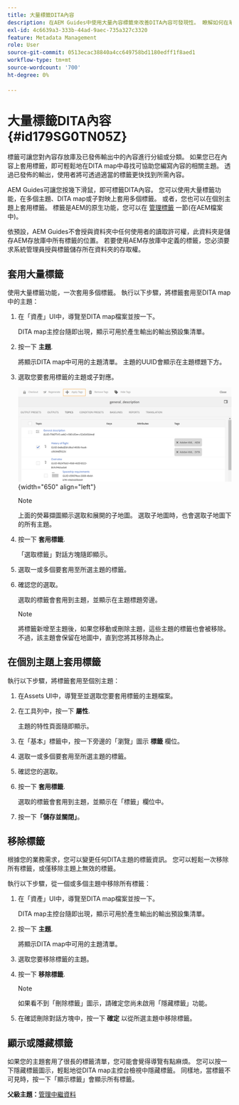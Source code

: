 ```yaml
---
title: 大量標籤DITA內容
description: 在AEM Guides中使用大量內容標籤來改善DITA內容可發現性。 瞭解如何在單一或多個主題上套用、移除、顯示或隱藏大量標籤。
exl-id: 4c6639a3-333b-44ad-9aec-735a327c3320
feature: Metadata Management
role: User
source-git-commit: 0513ecac38840a4cc649758bd1180edff1f8aed1
workflow-type: tm+mt
source-wordcount: '700'
ht-degree: 0%

---
```


# 大量標籤DITA內容 {#id179SG0TN05Z}

標籤可讓您對內容存放庫及已發佈輸出中的內容進行分組或分類。 如果您已在內容上套用標籤，即可輕鬆地在DITA map中尋找可協助您編寫內容的相關主題。 透過已發佈的輸出，使用者將可透過適當的標籤更快找到所需內容。

AEM Guides可讓您按幾下滑鼠，即可標籤DITA內容。 您可以使用大量標籤功能，在多個主題、DITA map或子對映上套用多個標籤。 或者，您也可以在個別主題上套用標籤。 標籤是AEM的原生功能，您可以在 [管理標籤](https://experienceleague.adobe.com/docs/experience-manager-cloud-service/sites/authoring/features/tags.html?lang=en) 一節(在AEM檔案中)。

依預設，AEM Guides不會授與資料夾中任何使用者的讀取許可權，此資料夾是儲存AEM存放庫中所有標籤的位置。 若要使用AEM存放庫中定義的標籤，您必須要求系統管理員授與標籤儲存所在資料夾的存取權。

## 套用大量標籤

使用大量標籤功能，一次套用多個標籤。 執行以下步驟，將標籤套用至DITA map中的主題：

1. 在「資產」UI中，導覽至DITA map檔案並按一下。

   DITA map主控台隨即出現，顯示可用於產生輸出的輸出預設集清單。

1. 按一下 **主題**.

   將顯示DITA map中可用的主題清單。 主題的UUID會顯示在主題標題下方。

1. 選取您要套用標籤的主題或子對應。

   ![](images/apply-tags-uuid.png){width="650" align="left"}


   >[!NOTE]
   >
   > 上面的熒幕擷圖顯示選取和展開的子地圖。 選取子地圖時，也會選取子地圖下的所有主題。

1. 按一下 **套用標籤**.

   「選取標籤」對話方塊隨即顯示。

1. 選取一或多個要套用至所選主題的標籤。

1. 確認您的選取。

   選取的標籤會套用到主題，並顯示在主題標題旁邊。

   >[!NOTE]
   >
   > 將標籤新增至主題後，如果您移動或刪除主題，這些主題的標籤也會被移除。 不過，該主題會保留在地圖中，直到您將其移除為止。


## 在個別主題上套用標籤

執行以下步驟，將標籤套用至個別主題：

1. 在Assets UI中，導覽至並選取您要套用標籤的主題檔案。

1. 在工具列中，按一下 **屬性**.

   主題的特性頁面隨即顯示。

1. 在「基本」標籤中，按一下旁邊的「瀏覽」圖示 **標籤** 欄位。

1. 選取一或多個要套用至所選主題的標籤。

1. 確認您的選取。

1. 按一下 **套用標籤**.

   選取的標籤會套用到主題，並顯示在「標籤」欄位中。

1. 按一下&#x200B;**「儲存並關閉」**。


## 移除標籤

根據您的業務需求，您可以變更任何DITA主題的標籤資訊。 您可以輕鬆一次移除所有標籤，或僅移除主題上無效的標籤。

執行以下步驟，從一個或多個主題中移除所有標籤：

1. 在「資產」UI中，導覽至DITA map檔案並按一下。

   DITA map主控台隨即出現，顯示可用於產生輸出的輸出預設集清單。

1. 按一下 **主題**.

   將顯示DITA map中可用的主題清單。

1. 選取您要移除標籤的主題。

1. 按一下 **移除標籤**.

   >[!NOTE]
   >
   > 如果看不到「刪除標籤」圖示，請確定您尚未啟用「隱藏標籤」功能。

1. 在確認刪除對話方塊中，按一下 **確定** 以從所選主題中移除標籤。


## 顯示或隱藏標籤

如果您的主題套用了很長的標籤清單，您可能會覺得導覽有點麻煩。 您可以按一下隱藏標籤圖示，輕鬆地從DITA map主控台檢視中隱藏標籤。 同樣地，當標籤不可見時，按一下「顯示標籤」會顯示所有標籤。

**父級主題：**[&#x200B;管理中繼資料](manage-metadata.md)
